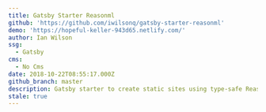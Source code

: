 ```yaml
---
title: Gatsby Starter Reasonml
github: 'https://github.com/iwilsonq/gatsby-starter-reasonml'
demo: 'https://hopeful-keller-943d65.netlify.com/'
author: Ian Wilson
ssg:
  - Gatsby
cms:
  - No Cms
date: 2018-10-22T08:55:17.000Z
github_branch: master
description: Gatsby starter to create static sites using type-safe ReasonML
stale: true
---
```

